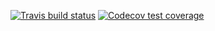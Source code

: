 <!-- badges: start -->
[![Travis build status](https://travis-ci.com/UWStat302-student/UWStat302Package.svg?branch=master)](https://travis-ci.com/UWStat302-student/UWStat302Package)
[![Codecov test coverage](https://codecov.io/gh/UWStat302-student/UWStat302Package/branch/master/graph/badge.svg)](https://codecov.io/gh/UWStat302-student/UWStat302Package?branch=master)
<!-- badges: end -->
